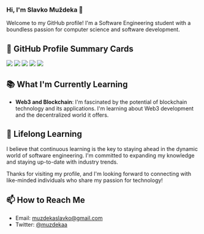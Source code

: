 ### Hi, I'm Slavko Muždeka 👋

Welcome to my GitHub profile! I'm a Software Engineering student with a boundless passion for computer science and software development.

## 🔧 GitHub Profile Summary Cards

[![](http://github-profile-summary-cards.vercel.app/api/cards/profile-details?username=SlavkoMuzdeka&theme=2077)](https://github.com/vn7n24fzkq/github-profile-summary-cards)
[![](http://github-profile-summary-cards.vercel.app/api/cards/repos-per-language?username=SlavkoMuzdeka&theme=2077&exclude=exclude)](https://github.com/vn7n24fzkq/github-profile-summary-cards)
[![](http://github-profile-summary-cards.vercel.app/api/cards/most-commit-language?username=SlavkoMuzdeka&theme=2077&exclude=exclude)](https://github.com/vn7n24fzkq/github-profile-summary-cards)
[![](http://github-profile-summary-cards.vercel.app/api/cards/stats?username=SlavkoMuzdeka&theme=radical)](https://github.com/vn7n24fzkq/github-profile-summary-cards)
[![](http://github-profile-summary-cards.vercel.app/api/cards/productive-time?username=SlavkoMuzdeka&theme=github_dark&utcOffset=+2)]()

## 📚 What I'm Currently Learning

- **Web3 and Blockchain**: I'm fascinated by the potential of blockchain technology and its applications. I'm learning about Web3 development and the decentralized world it offers.

## 🌱 Lifelong Learning

I believe that continuous learning is the key to staying ahead in the dynamic world of software engineering. I'm committed to expanding my knowledge and staying up-to-date with industry trends.

Thanks for visiting my profile, and I'm looking forward to connecting with like-minded individuals who share my passion for technology!

## 📫 How to Reach Me

- Email: muzdekaslavko@gmail.com
- Twitter: [@muzdekaa](https://twitter.com/muzdekaa)
